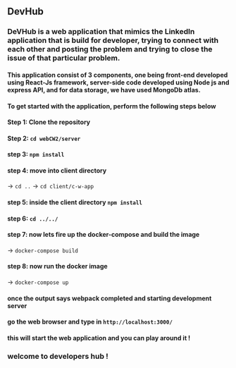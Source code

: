 ## DevHub

### DeVHub is a web application that mimics the LinkedIn application that is build for developer, trying to connect with each other and posting the problem and trying to close the issue of that particular problem.

#### This application consist of 3 components, one being front-end developed using **React-Js** framework, **server-side** code developed using **Node js and express API**, and for data storage, we have used **MongoDb atlas**. 

#### To get started with the application, perform the following steps below

#### Step 1: Clone the repository
#### Step 2: ``` cd webCW2/server ```
#### step 3: ``` npm install ```
#### step 4: move into client directory
-> ``` cd .. ```
-> ``` cd client/c-w-app ```
#### step 5: inside the client directory ``` npm install ```
#### step 6: ``` cd ../../ ```
#### step 7: now lets fire up the docker-compose and build the image 
-> ``` docker-compose build ```
#### step 8: now run the docker image
-> ``` docker-compose up ```
#### once the output says webpack completed and starting development server
#### go the web browser and type in ``` http://localhost:3000/ ```
#### this will start the web application and you can play around it !

### welcome to developers hub !
